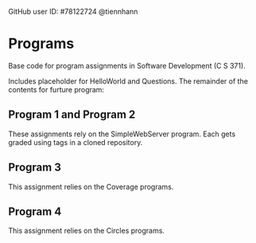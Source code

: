 GitHub user ID: #78122724 @tiennhann

# Programs
Base code for program assignments in Software Development (C S 371). 

Includes placeholder for HelloWorld and Questions. The remainder of the contents for furture program:

## Program 1 and Program 2
These assignments rely on the SimpleWebServer program. Each gets graded using tags in a cloned repository. 

## Program 3
This assignment relies on the Coverage programs. 

## Program 4
This assignment relies on the Circles programs. 
